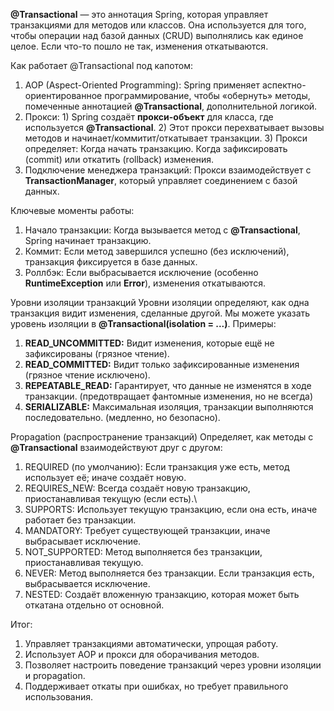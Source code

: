 **@Transactional** — это аннотация Spring, которая управляет транзакциями для методов или классов. Она используется для того, чтобы операции над базой данных (CRUD) выполнялись как единое целое. Если что-то пошло не так, изменения откатываются.

Как работает @Transactional под капотом:
1. AOP (Aspect-Oriented Programming): Spring применяет аспектно-ориентированное программирование, чтобы «обернуть» методы, помеченные аннотацией **@Transactional**, дополнительной логикой.
2. Прокси:
	   1) Spring создаёт **прокси-объект** для класса, где используется **@Transactional**.
	   2) Этот прокси перехватывает вызовы методов и начинает/коммитит/откатывает транзакции.
	   3) Прокси определяет: Когда начать транзакцию. Когда зафиксировать (commit) или откатить (rollback) изменения.
3. Подключение менеджера транзакций: Прокси взаимодействует с **TransactionManager**, который управляет соединением с базой данных.

Ключевые моменты работы:
1. Начало транзакции: Когда вызывается метод с **@Transactional**, Spring начинает транзакцию.
2. Коммит: Если метод завершился успешно (без исключений), транзакция фиксируется в базе данных.
3. Роллбэк: Если выбрасывается исключение (особенно **RuntimeException** или **Error**), изменения откатываются.

Уровни изоляции транзакций
Уровни изоляции определяют, как одна транзакция видит изменения, сделанные другой. Мы можете указать уровень изоляции в **@Transactional(isolation = ...)**.
Примеры:
1. **READ_UNCOMMITTED:** Видит изменения, которые ещё не зафиксированы (грязное чтение).
2. **READ_COMMITTED:** Видит только зафиксированные изменения (грязное чтение исключено).
3. **REPEATABLE_READ:** Гарантирует, что данные не изменятся в ходе транзакции. (предотвращает фантомные изменения, но не всегда)
4. **SERIALIZABLE:** Максимальная изоляция, транзакции выполняются последовательно. (медленно, но безопасно).

Propagation (распространение транзакций)
Определяет, как методы с **@Transactional** взаимодействуют друг с другом:
1. REQUIRED (по умолчанию): Если транзакция уже есть, метод использует её; иначе создаёт новую.
2. REQUIRES_NEW: Всегда создаёт новую транзакцию, приостанавливая текущую (если есть).\
3. SUPPORTS: Использует текущую транзакцию, если она есть, иначе работает без транзакции.
4. MANDATORY: Требует существующей транзакции, иначе выбрасывает исключение.
5. NOT_SUPPORTED: Метод выполняется без транзакции, приостанавливая текущую.
6. NEVER: Метод выполняется без транзакции. Если транзакция есть, выбрасывается исключение.
7. NESTED: Создаёт вложенную транзакцию, которая может быть откатана отдельно от основной.

Итог:
1. Управляет транзакциями автоматически, упрощая работу.
2. Использует AOP и прокси для оборачивания методов.
3. Позволяет настроить поведение транзакций через уровни изоляции и propagation.
4. Поддерживает откаты при ошибках, но требует правильного использования.